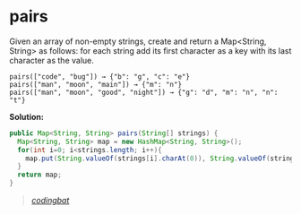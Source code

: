 # pairs

Given an array of non-empty strings, create and return a Map<String, String> as follows: for each string add its first character as a key with its last character as the value.

```
pairs(["code", "bug"]) → {"b": "g", "c": "e"}
pairs(["man", "moon", "main"]) → {"m": "n"}
pairs(["man", "moon", "good", "night"]) → {"g": "d", "m": "n", "n": "t"}
```

**Solution:**

```java
public Map<String, String> pairs(String[] strings) {
  Map<String, String> map = new HashMap<String, String>();
  for(int i=0; i<strings.length; i++){
    map.put(String.valueOf(strings[i].charAt(0)), String.valueOf(strings[i].charAt(strings[i].length()-1)));
  }
  return map;
}
```

> _[codingbat](https://codingbat.com/prob/p126332)_